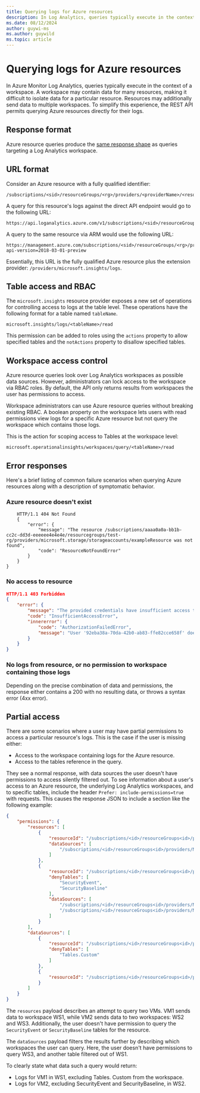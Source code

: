 ```yaml
---
title: Querying logs for Azure resources
description: In Log Analytics, queries typically execute in the context of a workspace. A workspace may contain data for many resources, making it difficult to isolate data for a particular resource.
ms.date: 08/12/2024
author: guywi-ms
ms.author: guywild
ms.topic: article
---
```


# Querying logs for Azure resources

In Azure Monitor Log Analytics, queries typically execute in the context of a workspace. A workspace may contain data for many resources, making it difficult to isolate data for a particular resource. Resources may additionally send data to multiple workspaces. To simplify this experience, the REST API permits querying Azure resources directly for their logs.

## Response format

Azure resource queries produce the [same response shape](response-format.md) as queries targeting a Log Analytics workspace.

## URL format

Consider an Azure resource with a fully qualified identifier:

```
/subscriptions/<sid>/resourceGroups/<rg>/providers/<providerName>/<resourceType>/<resourceName>
```

A query for this resource's logs against the direct API endpoint would go to the following URL:

```
https://api.loganalytics.azure.com/v1/subscriptions/<sid>/resourceGroups/<rg>/providers/<providerName>/<resourceType>/<resourceName>/query
```

A query to the same resource via ARM would use the following URL:

```
https://management.azure.com/subscriptions/<sid>/resourceGroups/<rg>/providers/<providerName>/<resourceType>/<resourceName>/providers/microsoft.insights/logs?api-version=2018-03-01-preview
```

Essentially, this URL is the fully qualified Azure resource plus the extension provider: `/providers/microsoft.insights/logs`.

## Table access and RBAC

The `microsoft.insights` resource provider exposes a new set of operations for controlling access to logs at the table level. These operations have the following format for a table named `tableName`.

```
microsoft.insights/logs/<tableName>/read 
```

This permission can be added to roles using the `actions` property to allow specified tables and the `notActions` property to disallow specified tables.

## Workspace access control

Azure resource queries look over Log Analytics workspaces as possible data sources. However, administrators can lock access to the workspace via RBAC roles. By default, the API only returns results from workspaces the user has permissions to access.

Workspace administrators can use Azure resource queries without breaking existing RBAC. A boolean property on the workspace lets users with read permissions view logs for a specific Azure resource but not query the workspace which contains those logs.

This is the action for scoping access to Tables at the workspace level:

```
microsoft.operationalinsights/workspaces/query/<tableName>/read
```

## Error responses

Here's a brief listing of common failure scenarios when querying Azure resources along with a description of symptomatic behavior.

### Azure resource doesn't exist

```
    HTTP/1.1 404 Not Found 
    { 
        "error": { 
            "message": "The resource /subscriptions/aaaa0a0a-bb1b-cc2c-dd3d-eeeeee4e4e4e/resourcegroups/test-rg/providers/microsoft.storage/storageaccounts/exampleResource was not found", 
            "code": "ResourceNotFoundError" 
        }
    }
}
```

### No access to resource

```json
HTTP/1.1 403 Forbidden 
{
    "error": { 
        "message": "The provided credentials have insufficient access to  perform the requested operation", 
        "code": "InsufficientAccessError", 
        "innererror": { 
            "code": "AuthorizationFailedError",
            "message": "User '92eba38a-70da-42b0-ab83-ffe82cce658f' does not have access to read logs for this resource"
        }
    } 
}
```

### No logs from resource, or no permission to workspace containing those logs

Depending on the precise combination of data and permissions, the response either contains a 200 with no resulting data, or throws a syntax error (4xx error).

## Partial access

There are some scenarios where a user may have partial permissions to access a particular resource's logs. This is the case if the user is missing either:

* Access to the workspace containing logs for the Azure resource.
* Access to the tables reference in the query.

They see a normal response, with data sources the user doesn't have permissions to access silently filtered out. To see information about a user's access to an Azure resource, the underlying Log Analytics workspaces, and to specific tables, include the header `Prefer: include-permissions=true` with requests. This causes the response JSON to include a section like the following example:

```json
{ 
    "permissions": { 
        "resources": [ 
            { 
                "resourceId": "/subscriptions/<id>/resourceGroups<id>/providers/Microsoft.Compute/virtualMachines/VM1", 
                "dataSources": [ 
                    "/subscriptions/<id>/resourceGroups<id>/providers/Microsoft.OperationalInsights/workspaces/WS1" 
                ] 
            }, 
            { 
                "resourceId": "/subscriptions/<id>/resourceGroups<id>/providers/Microsoft.Compute/virtualMachines/VM2", 
                "denyTables": [ 
                    "SecurityEvent", 
                    "SecurityBaseline" 
                ], 
                "dataSources": [ 
                    "/subscriptions/<id>/resourceGroups<id>/providers/Microsoft.OperationalInsights/workspaces/WS2",
                    "/subscriptions/<id>/resourceGroups<id>/providers/Microsoft.OperationalInsights/workspaces/WS3" 
                ] 
            } 
        ], 
        "dataSources": [ 
            { 
                "resourceId": "/subscriptions/<id>/resourceGroups<id>/providers/Microsoft.OperationalInsights/workspaces/WS1", 
                "denyTables": [ 
                    "Tables.Custom" 
                ] 
            }, 
            { 
                "resourceId": "/subscriptions/<id>/resourceGroups<id>/providers/Microsoft.OperationalInsights/workspaces/WS2" 
            } 
        ] 
    } 
}
```

The `resources` payload describes an attempt to query two VMs. VM1 sends data to workspace WS1, while VM2 sends data to two workspaces: WS2 and WS3. Additionally, the user doesn't have permission to query the `SecurityEvent` or `SecurityBaseline` tables for the resource.

The `dataSources` payload filters the results further by describing which workspaces the user can query. Here, the user doesn't have permissions to query WS3, and another table filtered out of WS1.

To clearly state what data such a query would return:

* Logs for VM1 in WS1, excluding Tables. Custom from the workspace.
* Logs for VM2, excluding SecurityEvent and SecurityBaseline, in WS2.
